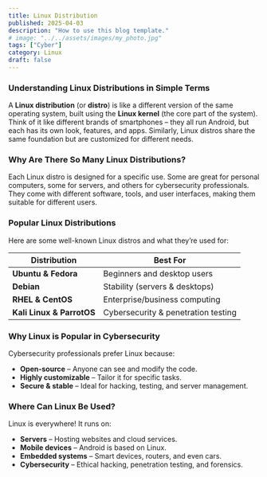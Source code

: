 ```yaml
---
title: Linux Distribution
published: 2025-04-03
description: "How to use this blog template."
# image: "../../assets/images/my_photo.jpg"
tags: ["Cyber"]
category: Linux
draft: false
---
```


### Understanding Linux Distributions in Simple Terms

A **Linux distribution** (or **distro**) is like a different version of the same operating system, built using the **Linux kernel** (the core part of the system). Think of it like different brands of smartphones – they all run Android, but each has its own look, features, and apps. Similarly, Linux distros share the same foundation but are customized for different needs.

### Why Are There So Many Linux Distributions?

Each Linux distro is designed for a specific use. Some are great for personal computers, some for servers, and others for cybersecurity professionals. They come with different software, tools, and user interfaces, making them suitable for different users.

### Popular Linux Distributions

Here are some well-known Linux distros and what they’re used for:

| Distribution           | Best For                          |
|------------------------|-----------------------------------|
| **Ubuntu & Fedora**    | Beginners and desktop users       |
| **Debian**             | Stability (servers & desktops)    |
| **RHEL & CentOS**      | Enterprise/business computing     |
| **Kali Linux & ParrotOS** | Cybersecurity & penetration testing |

### Why Linux is Popular in Cybersecurity

Cybersecurity professionals prefer Linux because:

- **Open-source** – Anyone can see and modify the code.  
- **Highly customizable** – Tailor it for specific tasks.  
- **Secure & stable** – Ideal for hacking, testing, and server management.  

### Where Can Linux Be Used?

Linux is everywhere! It runs on:  

- **Servers** – Hosting websites and cloud services.  
- **Mobile devices** – Android is based on Linux.  
 - **Embedded systems** – Smart devices, routers, and even cars.  
 - **Cybersecurity** – Ethical hacking, penetration testing, and forensics.  